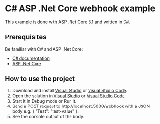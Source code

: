 # C# ASP .Net Core webhook example
This example is done with ASP .Net Core 3.1 and written in C#.

## Prerequisites
Be familiar with C# and ASP .Net Core:
- [C# documentation](https://docs.microsoft.com/en-us/dotnet/csharp/)
- [ASP .Net Core](https://docs.microsoft.com/en-us/aspnet/core/introduction-to-aspnet-core?view=aspnetcore-3.1)

## How to use the project
1. Download and install [Visual Studio](https://visualstudio.microsoft.com/vs/) or [Visual Studio Code](https://code.visualstudio.com/).
2. Open the solution in [Visual Studio](https://visualstudio.microsoft.com/vs/) or [Visual Studio Code](https://code.visualstudio.com/).
3. Start it in Debug mode or Run it.
4. Send a POST request to http://localhost:5000/webhook with a JSON body e.g. { "Test": "test-value" }.
5. See the console output of the body.